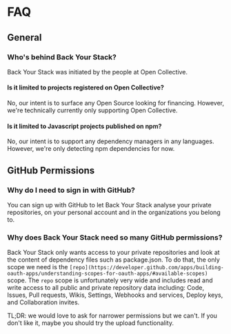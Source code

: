 # FAQ

## General

### Who's behind Back Your Stack?

Back Your Stack was initiated by the people at Open Collective.

#### Is it limited to projects registered on Open Collective?

No, our intent is to surface any Open Source looking for financing. However, we're technically currently only supporting Open Collective.

#### Is it limited to Javascript projects published on npm?

No, our intent is to support any dependency managers in any languages. However, we're only detecting npm dependencies for now.

## GitHub Permissions

### Why do I need to sign in with GitHub?

You can sign up with GitHub to let Back Your Stack analyse your private repositories, on your personal account and in the organizations you belong to.

### Why does Back Your Stack need so many GitHub permissions?

Back Your Stack only wants access to your private repositories and look at the content of dependency files such as package.json. To do that, the only scope we need is the `[repo](https://developer.github.com/apps/building-oauth-apps/understanding-scopes-for-oauth-apps/#available-scopes)` scope.  The `repo` scope is unfortunately very wide and includes  read and write access to all public and private repository data including: Code, Issues, Pull requests, Wikis, Settings, Webhooks and services, Deploy keys, and Collaboration invites.

TL;DR: we would love to ask for narrower permissions but we can't. If you don't like it, maybe you should try the upload functionality.
